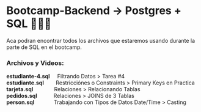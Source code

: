 # Bootcamp-Backend -> Postgres + SQL 🐘🔙🔚

Aca podran encontrar todos los archivos que estaremos usando durante la parte de SQL en el bootcamp.

### Archivos y Videos:
**estudiante-4.sql**      &nbsp;&nbsp;&nbsp;     Filtrando Datos > Tarea #4 <br/>
**estudiante.sql**      &nbsp;&nbsp;&nbsp;&nbsp;&nbsp;&nbsp;      Restricciónes o Constraints > Primary Keys en Practica <br/>
**tarjeta.sql**      &nbsp;&nbsp;&nbsp;&nbsp;&nbsp;&nbsp;&nbsp;&nbsp;&nbsp;&nbsp;&nbsp;&nbsp;      Relaciones > Relacionando Tablas <br/>
**pedidos.sql**      &nbsp;&nbsp;&nbsp;&nbsp;&nbsp;&nbsp;&nbsp;&nbsp;&nbsp;    Relaciones > JOINS de 3 Tablas <br/>
**person.sql**      &nbsp;&nbsp;&nbsp;&nbsp;&nbsp;&nbsp;&nbsp;&nbsp;&nbsp;&nbsp;&nbsp;    Trabajando con Tipos de Datos Date/Time > Casting <br/>
